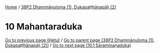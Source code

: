 
[Home](/) / [38P2 Dhammānuloma (1), Dukapaṭṭhānapāḷi (2)](../38P2.md)

# 10 Mahantaraduka


[Go to previous page (Hetu)](9/9.5/9.5.1--7/9.5.1--7.1--4/9.5.1--7.1--4.1/Hetu.md) / [Go to parent page (38P2 Dhammānuloma (1), Dukapaṭṭhānapāḷi (2))](0.md) / [Go to next page (10.1 Sārammaṇaduka)](10/10.1.md)


